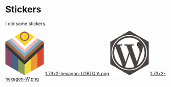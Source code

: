# Stickers
I did some stickers.


<img alt="hexagon LGBTQIA sticker" src="1.73x2-hexagon-LGBTQIA.png" width="120" >
<a href="1.73x2-hexagon-LGBTQIA.png">1.73x2-hexagon-LGBTQIA.png</a>

<img alt="WordPress logo hexagon sticker" src="1.73x2-hexagon-W.png" width="120" >
<a href="1.73x2-hexagon-W.png">1.73x2-hexagon-W.png</a>